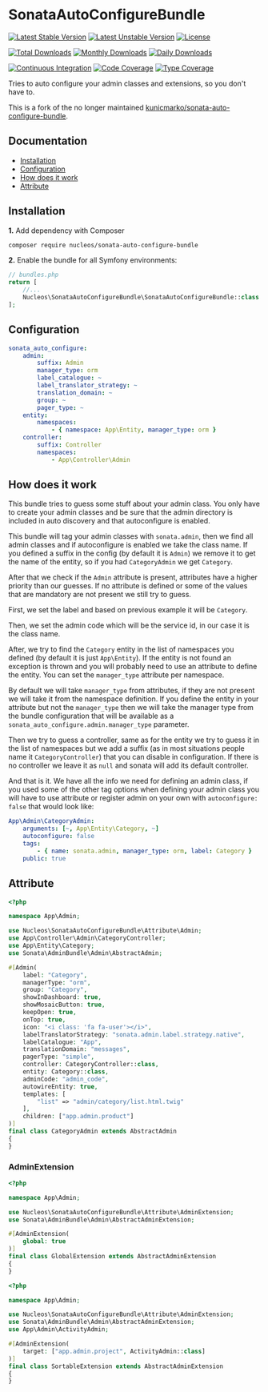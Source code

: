 SonataAutoConfigureBundle
=========================

[![Latest Stable Version](https://poser.pugx.org/nucleos/sonata-auto-configure-bundle/v/stable)](https://packagist.org/packages/nucleos/sonata-auto-configure-bundle)
[![Latest Unstable Version](https://poser.pugx.org/nucleos/sonata-auto-configure-bundle/v/unstable)](https://packagist.org/packages/nucleos/sonata-auto-configure-bundle)
[![License](https://poser.pugx.org/nucleos/sonata-auto-configure-bundle/license)](LICENSE.md)

[![Total Downloads](https://poser.pugx.org/nucleos/sonata-auto-configure-bundle/downloads)](https://packagist.org/packages/nucleos/sonata-auto-configure-bundle)
[![Monthly Downloads](https://poser.pugx.org/nucleos/sonata-auto-configure-bundle/d/monthly)](https://packagist.org/packages/nucleos/sonata-auto-configure-bundle)
[![Daily Downloads](https://poser.pugx.org/nucleos/sonata-auto-configure-bundle/d/daily)](https://packagist.org/packages/nucleos/sonata-auto-configure-bundle)

[![Continuous Integration](https://github.com/nucleos/SonataAutoConfigureBundle/workflows/Continuous%20Integration/badge.svg?event=push)](https://github.com/nucleos/SonataAutoConfigureBundle/actions?query=workflow%3A"Continuous+Integration"+event%3Apush)
[![Code Coverage](https://codecov.io/gh/nucleos/SonataAutoConfigureBundle/graph/badge.svg)](https://codecov.io/gh/nucleos/SonataAutoConfigureBundle)
[![Type Coverage](https://shepherd.dev/github/nucleos/SonataAutoConfigureBundle/coverage.svg)](https://shepherd.dev/github/nucleos/SonataAutoConfigureBundle)

Tries to auto configure your admin classes and extensions, so you don't have to.

This is a fork of the no longer maintained [kunicmarko/sonata-auto-configure-bundle](https://github.com/kunicmarko20/SonataAutoConfigureBundle).

Documentation
-------------

* [Installation](#installation)
* [Configuration](#configuration)
* [How does it work](#how-does-it-work)
* [Attribute](#attribute)

## Installation

**1.**  Add dependency with Composer

```bash
composer require nucleos/sonata-auto-configure-bundle
```

**2.** Enable the bundle for all Symfony environments:

```php
// bundles.php
return [
    //...
    Nucleos\SonataAutoConfigureBundle\SonataAutoConfigureBundle::class => ['all' => true],
];
```

## Configuration

```yaml
sonata_auto_configure:
    admin:
        suffix: Admin
        manager_type: orm
        label_catalogue: ~
        label_translator_strategy: ~
        translation_domain: ~
        group: ~
        pager_type: ~
    entity:
        namespaces:
            - { namespace: App\Entity, manager_type: orm }
    controller:
        suffix: Controller
        namespaces:
            - App\Controller\Admin
```

## How does it work

This bundle tries to guess some stuff about your admin class. You only have to
create your admin classes and be sure that the admin directory is included in
auto discovery and that autoconfigure is enabled.

This bundle will tag your admin classes with `sonata.admin`, then we find all
admin classes and if autoconfigure is enabled we take the class name. If you
defined a suffix in the config (by default it is `Admin`) we remove it to get
the name of the entity, so if you had `CategoryAdmin` we get `Category`.

After that we check if the `Admin` attribute is present, attributes
have a higher priority than our guesses. If no attribute is defined or some of
the values that are mandatory are not present we still try to guess.

First, we set the label and based on previous example it will be `Category`.

Then, we set the admin code which will be the service id, in our case it is
the class name.

After, we try to find the `Category` entity in the list of namespaces you
defined (by default it is just `App\Entity`). If the entity is not found an
exception is thrown and you will probably need to use an attribute to define
the entity. You can set the `manager_type` attribute per namespace.

By default we will take `manager_type` from attributes, if they are not
present we will take it from the namespace definition. If you define the entity
in your attribute but not the `manager_type` then we will take the manager
type from the bundle configuration that will be available as a
`sonata_auto_configure.admin.manager_type` parameter.

Then we try to guess a controller, same as for the entity we try to guess it in
the list of namespaces but we add a suffix (as in most situations people name
it `CategoryController`) that you can disable in configuration. If there is no
controller we leave it as `null` and sonata will add its default controller.

And that is it. We have all the info we need for defining an admin class, if
you used some of the other tag options when defining your admin class you will
have to use attribute or register admin on your own with `autoconfigure:
false` that would look like:

```yaml
App\Admin\CategoryAdmin:
    arguments: [~, App\Entity\Category, ~]
    autoconfigure: false
    tags:
        - { name: sonata.admin, manager_type: orm, label: Category }
    public: true
```

## Attribute

```php
<?php

namespace App\Admin;

use Nucleos\SonataAutoConfigureBundle\Attribute\Admin;
use App\Controller\Admin\CategoryController;
use App\Entity\Category;
use Sonata\AdminBundle\Admin\AbstractAdmin;

#[Admin(
    label: "Category",
    managerType: "orm",
    group: "Category",
    showInDashboard: true,
    showMosaicButton: true,
    keepOpen: true,
    onTop: true,
    icon: "<i class: 'fa fa-user'></i>",
    labelTranslatorStrategy: "sonata.admin.label.strategy.native",
    labelCatalogue: "App",
    translationDomain: "messages",
    pagerType: "simple",
    controller: CategoryController::class,
    entity: Category::class,
    adminCode: "admin_code",
    autowireEntity: true,
    templates: [
        "list" => "admin/category/list.html.twig"
    ],
    children: ["app.admin.product"]
)]
final class CategoryAdmin extends AbstractAdmin
{
}
```

### AdminExtension

```php
<?php

namespace App\Admin;

use Nucleos\SonataAutoConfigureBundle\Attribute\AdminExtension;
use Sonata\AdminBundle\Admin\AbstractAdminExtension;

#[AdminExtension(
    global: true
)]
final class GlobalExtension extends AbstractAdminExtension
{
}
```

```php
<?php

namespace App\Admin;

use Nucleos\SonataAutoConfigureBundle\Attribute\AdminExtension;
use Sonata\AdminBundle\Admin\AbstractAdminExtension;
use App\Admin\ActivityAdmin;

#[AdminExtension(
    target: ["app.admin.project", ActivityAdmin::class]
)]
final class SortableExtension extends AbstractAdminExtension
{
}
```
